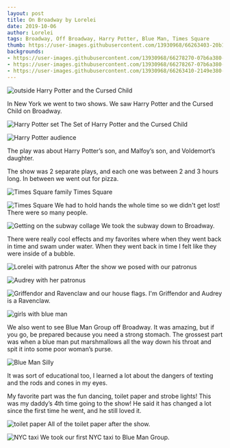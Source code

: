 ```yaml
---
layout: post
title: On Broadway by Lorelei
date: 2019-10-06
author: Lorelei
tags: Broadway, Off Broadway, Harry Potter, Blue Man, Times Square
thumb: https://user-images.githubusercontent.com/13930968/66263403-20b14d00-e7b8-11e9-9848-7d558e41f960.jpeg
backgrounds:
- https://user-images.githubusercontent.com/13930968/66278270-07b6a380-e86d-11e9-878f-28e117bd692a.jpeg
- https://user-images.githubusercontent.com/13930968/66278267-07b6a380-e86d-11e9-8715-747edebc1dab.jpeg
- https://user-images.githubusercontent.com/13930968/66263410-2149e380-e7b8-11e9-9090-a006c92238b6.jpeg
---
```

![outside Harry Potter and the Cursed Child](https://user-images.githubusercontent.com/13930968/66263414-2149e380-e7b8-11e9-9d74-7f325f1b2f6e.jpeg)

In New York we went to two shows. We saw Harry Potter and the Cursed Child on Broadway. 

![Harry Potter set](https://user-images.githubusercontent.com/13930968/66263408-2149e380-e7b8-11e9-8101-df129832d936.jpeg)
The Set of Harry Potter and the Cursed Child

![Harry Potter audience](https://user-images.githubusercontent.com/13930968/66263409-2149e380-e7b8-11e9-9b9f-21c9c5b729bb.jpeg)

The play was about Harry Potter’s son, and Malfoy’s son, and Voldemort’s daughter. 

The show was 2 separate plays, and each one was between 2 and 3 hours long. In between we went out for pizza. 

![Times Square family](https://user-images.githubusercontent.com/13930968/66263410-2149e380-e7b8-11e9-9090-a006c92238b6.jpeg)
Times Square

![Times Square](https://user-images.githubusercontent.com/13930968/66263415-21e27a00-e7b8-11e9-9242-8f26f069c57c.jpeg)
We had to hold hands the whole time so we didn't get lost! There were so many people. 

![Getting on the subway collage](https://user-images.githubusercontent.com/13930968/66263416-21e27a00-e7b8-11e9-977b-fbcf70e3212e.jpeg)
We took the subway down to Broadway. 

There were really cool effects and my favorites where when they went back in time and swam under water. When they went back in time I felt like they were inside of a bubble.

![Lorelei with patronus](https://user-images.githubusercontent.com/13930968/66278271-07b6a380-e86d-11e9-8c7b-4324fef4cffe.jpeg)
After the show we posed with our patronus

![Audrey with her patronus](https://user-images.githubusercontent.com/13930968/66278269-07b6a380-e86d-11e9-836d-6f3254301d7d.jpeg)

![Griffendor and Ravenclaw](https://user-images.githubusercontent.com/13930968/66278270-07b6a380-e86d-11e9-878f-28e117bd692a.jpeg)
and our house flags. I'm Griffendor and Audrey is a Ravenclaw. 




![girls with blue man](https://user-images.githubusercontent.com/13930968/66263403-20b14d00-e7b8-11e9-9848-7d558e41f960.jpeg)

We also went to see Blue Man Group off Broadway. It was amazing, but if you go, be prepared because you need a strong stomach. The grossest part was when a blue man put marshmallows all the way down his throat and spit it into some poor woman’s purse. 

![Blue Man Silly](https://user-images.githubusercontent.com/13930968/66278266-07b6a380-e86d-11e9-8270-457c84ed80c6.jpeg)

It was sort of educational too, I learned a lot about the dangers of texting and the rods and cones in my eyes. 

My favorite part was the fun dancing, toilet paper and strobe lights! This was my daddy’s 4th time going to the show! He said it has changed a lot since the first time he went, and he still loved it.  

![toilet paper](https://user-images.githubusercontent.com/13930968/66263404-20b14d00-e7b8-11e9-9b2a-73a828a738cd.jpeg)
All of the toilet paper after the show. 

![NYC taxi](https://user-images.githubusercontent.com/13930968/66278268-07b6a380-e86d-11e9-9ecc-cf48a12aec71.jpeg)
We took our first NYC taxi to Blue Man Group. 
